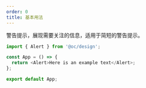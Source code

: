 ```yaml
---
order: 0
title: 基本用法
---
```


警告提示，展现需要关注的信息，适用于简短的警告提示。

```js
import { Alert } from '@oc/design';

const App = () => {
  return <Alert>Here is an example text</Alert>;
};

export default App;
```
